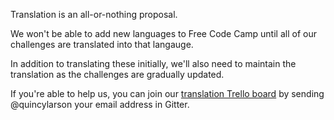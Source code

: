 Translation is an all-or-nothing proposal.

We won't be able to add new languages to Free Code Camp until all of our challenges are translated into that langauge.

In addition to translating these initially, we'll also need to maintain the translation as the challenges are gradually updated.

If you're able to help us, you can join our [translation Trello board](https://trello.com/b/m7zhwXka/fcc-translation) by sending @quincylarson your email address in Gitter.